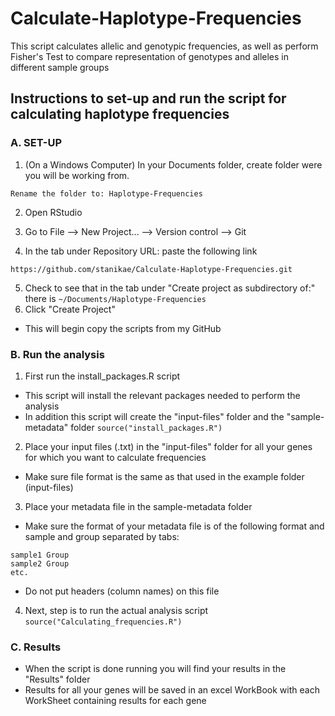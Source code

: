 # Calculate-Haplotype-Frequencies
This script calculates allelic and genotypic frequencies, as well as perform Fisher's Test to compare representation of genotypes and alleles in different sample groups

## Instructions to set-up and run the script for calculating haplotype frequencies

### A. SET-UP
1. (On a Windows Computer) In your Documents folder, create folder were you will be working from.
````
Rename the folder to: Haplotype-Frequencies

````		
2. Open RStudio

3. Go to File --> New Project... --> Version control --> Git

4. In the tab under Repository URL: paste the following link
````
https://github.com/stanikae/Calculate-Haplotype-Frequencies.git
````
5. Check to see that in the tab under "Create project as subdirectory of:" there is
``
~/Documents/Haplotype-Frequencies
``		
6. Click "Create Project"
* This will begin copy the scripts from my GitHub
	
### B. Run the analysis
1. First run the install_packages.R script
* This script will install the relevant packages needed to perform the analysis
* In addition this script will create the "input-files" folder and the "sample-metadata" folder
``
source("install_packages.R")
``		
2. Place your input files (.txt) in the "input-files" folder for all your genes for which you want to calculate frequencies
* Make sure file format is the same as that used in the example folder (input-files)

3. Place your metadata file in the sample-metadata folder
* Make sure the format of your metadata file is of the following format and sample and group separated by tabs:
````
sample1	Group
sample2	Group
etc.
````
* Do not put headers (column names) on this file

4. Next, step is to run the actual analysis script
``
source("Calculating_frequencies.R")
``		
### C. Results
* When the script is done running you will find your results in the "Results" folder
* Results for all your genes will be saved in an excel WorkBook with each WorkSheet containing results for each gene
